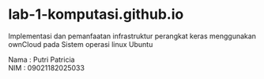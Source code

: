 # lab-1-komputasi.github.io
Implementasi dan pemanfaatan infrastruktur perangkat keras menggunakan ownCloud pada Sistem operasi linux Ubuntu


Nama : Putri Patricia<br>
NIM  : 09021182025033
